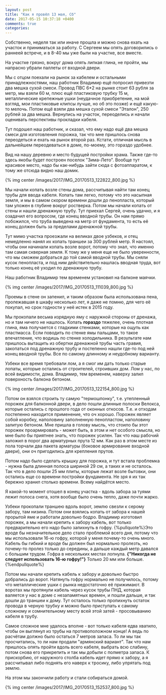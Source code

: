 ```yaml
---
layout: post
title: "Как я провёл 13 мая, Сб"
date: 2017-05-15 10:37:18 +0400
comments: true
categories: 
---
```

Собственно, неделя так или иначе прошла и можно снова ехать на участок и приниматься за работу. С Сергеем мы опять договорились о раннеей встрече, и в 8-40 мы уже были на участке, все вместе.

На участке грязно, вокруг дома опять липкая глина, не пройти, мы напрасно убрали паллеты от входной двери.

Мы с отцом поехали на рынок за кабелем и остальными принадлежностями, наш работник Владимир ещё попросил привезти два мешка сухой смеси. Провод ПВС 6\*2 на рынке стоит 63 рубля за метр, мы взяли 60 м, плюс ещё пластиковую трубку 15 м, металлические крепежные ушки (неудачное приобретение, на мой взгляд, мои пластиковые клипсы лучше, но об это позже) и ещё какую-то мелочь. Потом ещё взяли два мешка сухой смеси "Эталон", 250 рублей за два мешка. Вернулись на участок, переоделись и начали оценивать перспективы прокладки кабеля.

Тут подошел наш работник, и сказал, что ему надо ещё два мешка смеси для изготовления порожка, так что мне пришлось снова переодеться и ехать на рынок второй раз. Кстати, отличная мысль в дальнейшем переодеваться в доме, по-моему, это гораздо удобнее.

Вид на нашу деревню и место будущей постройки храма. Также где-то здесь якобы будет построен поселок "Зима-Лето". Вообще тут красивое место, надо бы как-нибудь зайти сюда с фотоаппаратом, к тому же отсюда видно наш домик.

{% img center /images/2017/IMG_20170513_122822_800.jpg %}

Мы начали копать возле стены дома, рассчитывая найти там конец трубы для ввода кабеля. Копать там легко, потому что это насыпная земля, и мы в самом скором времени дошли до пенопласта, который там уложен в глубине вокруг ростверка. Потом мы начали копать от стены и нашли дренажную трубу. Тут приехал Сергей, очень удачно, и я озадачил его вопросом, где конец вводной трубы. Он нам прямо побожился, что труба выведена на метр от фундамента, то есть её конец должен быть за пределами дренажной трубы.

Тут мимо участка проезжали на великах двое узбеков, и отец немедленно нанял их копать траншеи за 300 рублей метр. Я настоял, чтобы они начинали копать возле ворот, потому что знал, что именно там самая скверная земля. К тому же у меня еще не было уверенности, что мы сможем добраться до той самой вводной трубы. Мы сняли кусок пенопласта, и под ним действительно нашлась вводная труда, вот только конец её уходил по дренажную трубу. 

Наш работник Владимир тем временем установил на балконе маячки.

{% img center /images/2017/IMG_20170513_111039_800.jpg %}

Проемы в стене он запенил, и таким образом была использована пена, пролежавшая в шкафу несколько лет, я даже не помню, для чего её покупал, но срок годности у неё истек в 2015 году.

Мы прокопали весьма изрядную яму с наружной стороны от дренажа, но и там ничего не нашлось. Копать **гораздо** тяжелее, очень плотная глина, яма получается с гладкими стенками, которые на ощупь как пластмасса. Если поводить по стенке ямы пальцами, то такое впечатление, что водишь по стенке холодильника. В результате нам пришлось вытащить из обертки дренажной трубы часть гравия, закопаться под дренажную трубу и постепенно нашли где-то под ней конец вводной трубы. Все по самому длинному и неудобному варианту.

Узбеки все время требовали лом, а я смог им дать только старые лопаты, которые остались от строителей, строивших дом. Лом у нас, по всей видимости, дома. Владимир, тем временем, наверху залил поверхность балкона бетоном. 

{% img center /images/2017/IMG_20170513_122154_800.jpg %}

Потом он взялся строить ту самую "термошпонку", т.е. утепленный порожек для балконной двери, в дело пошли длинные полоски Велокса, которые остались с прошлого года от оконных откосов. Т.е. и отходам постепенно находится применение, что оч хорошо. Порожек являет собой коробку, наполовину заполненную пенопластом, наполовину залитую бетоном. Мне пришла в голову мысль, что стоило бы этот порожек проармировать - может быть, в этом и нет особого смысла, но мне было бы приятнее знать, что порожек усилен. Так что наш рабочий заложил в порог два арматурных прута 12 мм. Как раз в этом месте из пола торчали два пакета арматуры (боковое армирование входной двери), они оч пригодились для крепления прутов.

Потом надо было сделать крышку для порожка, и тут встала проблемка - нужна была длинная полоса шириной 29 см, а таких и не осталось. Так что в дело пошли 25 мм плиты, которые лежат возле бытовки, они остались еще со времени постройки фундамента. Не зря я их так бережно хранил столько времени. Всему найдётся место.

Я какой-то момент отошел в конец участка - вдоль забора за туями лежит полоса снега, хотя вообще было очень тепло, даже почти жарко.

Узбеки прокопали траншею вдоль ворот, землю свезли к серому забору, там низина. Потом они взялись копать от забора к нашей прорытой яме и работали довольно бодро. Владимир изготовил порожек, а мы начали крепить к забору кабель, вот только предварительно его надо было запихнуть в гофру. {%pullquote%}Это вроде бы незначительное дело стало проблемой всего дня, потому что мы использовали 16-ю гофру, которой у меня почему-то очень много. Кабель бы гибкий и вроде бы должен был нормально пролезть, но почему-то пролез только до середины, а дальше каждый метр давался с большим трудом. Гофра в нескольких местах лопнула. **{"Никогда не следует использовать 16-ю гофру!"}** Только 20 мм или больше.{%endpullquote%}

Потом мы начали крепить кабель к забору и довольно быстро добрались до ворот. Натянуть гофру нормально не получилось, потому что металлические ушки с рынка недостаточно её прижимают. В воротах мы протянули кабель через кусок трубы ПНД, которая валяется у нас в доме с незапамятных времен, и пошли дальше, и так дошли до траншеи к дому. Тут осталось только пропихнуть остаток провода в черную трубку и можно было приступать к самому сложному и сомнительному месту всей этой затей - просовыванию кабеля в трубу. 

Самое сложное мне удалось вполне - вот только кабеля едва хватило, чтобы он выглянул из трубы на противоположном конце! А ведь по расчётам должно было остаться 7 метров запаса. То ли мы так просчитались, то ли нам продали "армянский вариант". Так что нам пришлось опять пройти вдоль всего кабеля, выбрать всю слабину, потом снова его прикрепить и так мы добыли с полметра запаса. К прискорбию, от наружного столба кабель идет прямо к забору, а я рассчитывал либо поднять его наверх к тросику, либо упрятать под землю.

На этом мы закончили работу и стали собираться домой.

{% img center /images/2017/IMG_20170513_152537_800.jpg %}

